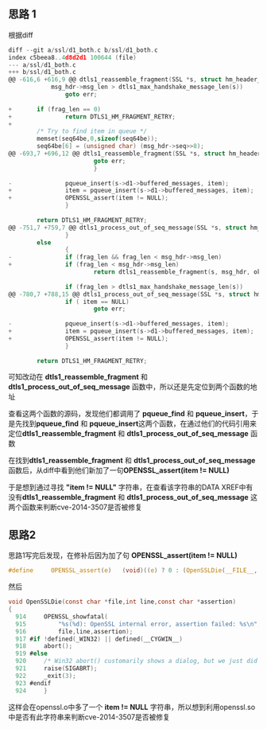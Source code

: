 ## 思路 1
根据diff
```c
diff --git a/ssl/d1_both.c b/ssl/d1_both.c
index c5beea8..4d8d2d1 100644 (file)
--- a/ssl/d1_both.c
+++ b/ssl/d1_both.c
@@ -616,6 +616,9 @@ dtls1_reassemble_fragment(SSL *s, struct hm_header_st* msg_hdr, int *ok)
            msg_hdr->msg_len > dtls1_max_handshake_message_len(s))
                goto err;
 
+       if (frag_len == 0)
+               return DTLS1_HM_FRAGMENT_RETRY;
+
        /* Try to find item in queue */
        memset(seq64be,0,sizeof(seq64be));
        seq64be[6] = (unsigned char) (msg_hdr->seq>>8);
@@ -693,7 +696,12 @@ dtls1_reassemble_fragment(SSL *s, struct hm_header_st* msg_hdr, int *ok)
                        goto err;
                        }
 
-               pqueue_insert(s->d1->buffered_messages, item);
+               item = pqueue_insert(s->d1->buffered_messages, item);            
+               OPENSSL_assert(item != NULL);
                }
 
        return DTLS1_HM_FRAGMENT_RETRY;
@@ -751,7 +759,7 @@ dtls1_process_out_of_seq_message(SSL *s, struct hm_header_st* msg_hdr, int *ok)
                }
        else
                {
-               if (frag_len && frag_len < msg_hdr->msg_len)
+               if (frag_len < msg_hdr->msg_len)
                        return dtls1_reassemble_fragment(s, msg_hdr, ok);
 
                if (frag_len > dtls1_max_handshake_message_len(s))
@@ -780,7 +788,15 @@ dtls1_process_out_of_seq_message(SSL *s, struct hm_header_st* msg_hdr, int *ok)
                if ( item == NULL)
                        goto err;
 
-               pqueue_insert(s->d1->buffered_messages, item);
+               item = pqueue_insert(s->d1->buffered_messages, item);     
+               OPENSSL_assert(item != NULL);
                }
 
        return DTLS1_HM_FRAGMENT_RETRY;
```
可知改动在 **dtls1_reassemble_fragment** 和 **dtls1_process_out_of_seq_message** 函数中，所以还是先定位到两个函数的地址

查看这两个函数的源码，发现他们都调用了 **pqueue_find** 和 **pqueue_insert**，于是先找到**pqueue_find** 和 **pqueue_insert**这两个函数，在通过他们的代码引用来定位**dtls1_reassemble_fragment** 和 **dtls1_process_out_of_seq_message** 函数

在找到**dtls1_reassemble_fragment** 和 **dtls1_process_out_of_seq_message** 函数后，从diff中看到他们新加了一句**OPENSSL_assert(item != NULL)**

于是想到通过寻找 **"item != NULL"** 字符串，在查看该字符串的DATA XREF中有没有**dtls1_reassemble_fragment** 和 **dtls1_process_out_of_seq_message** 这两个函数来判断cve-2014-3507是否被修复


## 思路2
思路1写完后发现，在修补后因为加了句 **OPENSSL_assert(item != NULL)**
```c
#define 	OPENSSL_assert(e)   (void)((e) ? 0 : (OpenSSLDie(__FILE__, __LINE__, #e),1))
```
然后
```c
void OpenSSLDie(const char *file,int line,const char *assertion)
{
  914     OPENSSL_showfatal(
  915         "%s(%d): OpenSSL internal error, assertion failed: %s\n",
  916         file,line,assertion);
  917 #if !defined(_WIN32) || defined(__CYGWIN__)
  918     abort();
  919 #else
  920     /* Win32 abort() customarily shows a dialog, but we just did that... */
  921     raise(SIGABRT);
  922     _exit(3);
  923 #endif
  924     }
```
这样会在openssl.o中多了一个 **item != NULL** 字符串，所以想到利用openssl.so中是否有此字符串来判断cve-2014-3507是否被修复
